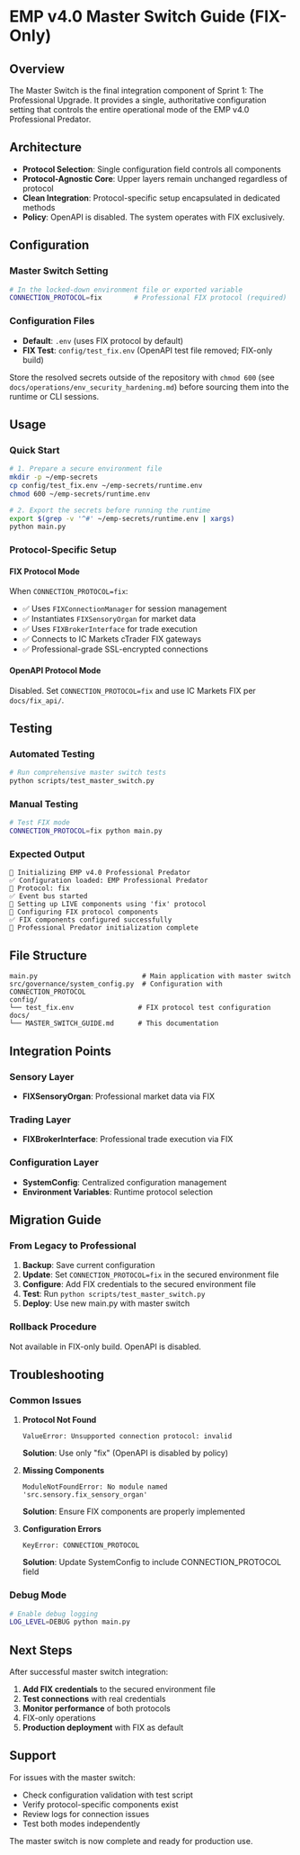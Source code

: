 # EMP v4.0 Master Switch Guide (FIX-Only)

## Overview
The Master Switch is the final integration component of Sprint 1: The Professional Upgrade. It provides a single, authoritative configuration setting that controls the entire operational mode of the EMP v4.0 Professional Predator.

## Architecture
- **Protocol Selection**: Single configuration field controls all components
- **Protocol-Agnostic Core**: Upper layers remain unchanged regardless of protocol
- **Clean Integration**: Protocol-specific setup encapsulated in dedicated methods
- **Policy**: OpenAPI is disabled. The system operates with FIX exclusively.

## Configuration

### Master Switch Setting
```bash
# In the locked-down environment file or exported variable
CONNECTION_PROTOCOL=fix        # Professional FIX protocol (required)
```

### Configuration Files
- **Default**: `.env` (uses FIX protocol by default)
- **FIX Test**: `config/test_fix.env`
  (OpenAPI test file removed; FIX-only build)

Store the resolved secrets outside of the repository with `chmod 600` (see
`docs/operations/env_security_hardening.md`) before sourcing them into the
runtime or CLI sessions.

## Usage

### Quick Start
```bash
# 1. Prepare a secure environment file
mkdir -p ~/emp-secrets
cp config/test_fix.env ~/emp-secrets/runtime.env
chmod 600 ~/emp-secrets/runtime.env

# 2. Export the secrets before running the runtime
export $(grep -v '^#' ~/emp-secrets/runtime.env | xargs)
python main.py
```

### Protocol-Specific Setup

#### FIX Protocol Mode
When `CONNECTION_PROTOCOL=fix`:
- ✅ Uses `FIXConnectionManager` for session management
- ✅ Instantiates `FIXSensoryOrgan` for market data
- ✅ Uses `FIXBrokerInterface` for trade execution
- ✅ Connects to IC Markets cTrader FIX gateways
- ✅ Professional-grade SSL-encrypted connections

#### OpenAPI Protocol Mode
Disabled. Set `CONNECTION_PROTOCOL=fix` and use IC Markets FIX per `docs/fix_api/`.

## Testing

### Automated Testing
```bash
# Run comprehensive master switch tests
python scripts/test_master_switch.py
```

### Manual Testing
```bash
# Test FIX mode
CONNECTION_PROTOCOL=fix python main.py
```

### Expected Output
```
🚀 Initializing EMP v4.0 Professional Predator
✅ Configuration loaded: EMP Professional Predator
🔧 Protocol: fix
✅ Event bus started
🔧 Setting up LIVE components using 'fix' protocol
🎯 Configuring FIX protocol components
✅ FIX components configured successfully
🎉 Professional Predator initialization complete
```

## File Structure
```
main.py                          # Main application with master switch
src/governance/system_config.py  # Configuration with CONNECTION_PROTOCOL
config/
└── test_fix.env                # FIX protocol test configuration
docs/
└── MASTER_SWITCH_GUIDE.md      # This documentation
```

## Integration Points

### Sensory Layer
- **FIXSensoryOrgan**: Professional market data via FIX

### Trading Layer
- **FIXBrokerInterface**: Professional trade execution via FIX

### Configuration Layer
- **SystemConfig**: Centralized configuration management
- **Environment Variables**: Runtime protocol selection

## Migration Guide

### From Legacy to Professional
1. **Backup**: Save current configuration
2. **Update**: Set `CONNECTION_PROTOCOL=fix` in the secured environment file
3. **Configure**: Add FIX credentials to the secured environment file
4. **Test**: Run `python scripts/test_master_switch.py`
5. **Deploy**: Use new main.py with master switch

### Rollback Procedure
Not available in FIX-only build. OpenAPI is disabled.

## Troubleshooting

### Common Issues

1. **Protocol Not Found**
   ```
   ValueError: Unsupported connection protocol: invalid
   ```
   **Solution**: Use only "fix" (OpenAPI is disabled by policy)

2. **Missing Components**
   ```
   ModuleNotFoundError: No module named 'src.sensory.fix_sensory_organ'
   ```
   **Solution**: Ensure FIX components are properly implemented

3. **Configuration Errors**
   ```
   KeyError: CONNECTION_PROTOCOL
   ```
   **Solution**: Update SystemConfig to include CONNECTION_PROTOCOL field

### Debug Mode
```bash
# Enable debug logging
LOG_LEVEL=DEBUG python main.py
```

## Next Steps

After successful master switch integration:
1. **Add FIX credentials** to the secured environment file
2. **Test connections** with real credentials
3. **Monitor performance** of both protocols
4. FIX-only operations
5. **Production deployment** with FIX as default

## Support
For issues with the master switch:
- Check configuration validation with test script
- Verify protocol-specific components exist
- Review logs for connection issues
- Test both modes independently

The master switch is now complete and ready for production use.
